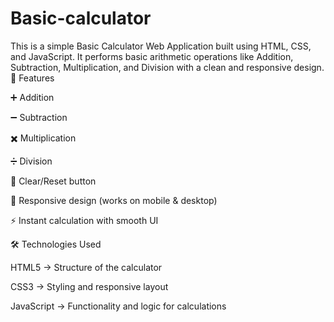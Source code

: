 # Basic-calculator
This is a simple Basic Calculator Web Application built using HTML, CSS, and JavaScript. It performs basic arithmetic operations like Addition, Subtraction, Multiplication, and Division with a clean and responsive design.
🚀 Features

➕ Addition

➖ Subtraction

✖️ Multiplication

➗ Division

🔄 Clear/Reset button

📱 Responsive design (works on mobile & desktop)

⚡ Instant calculation with smooth UI

🛠️ Technologies Used

HTML5 → Structure of the calculator

CSS3 → Styling and responsive layout

JavaScript → Functionality and logic for calculations
